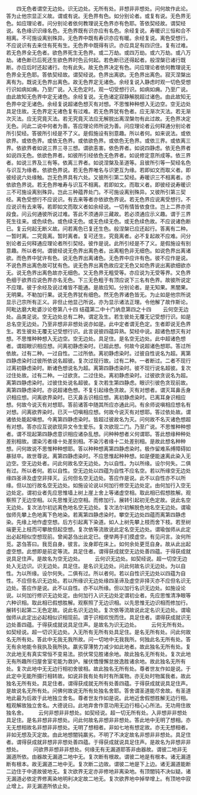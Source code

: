 <!-- { "loadSidebar": true } -->
　　四无色者谓空无边处。识无边处。无所有处。非想非非想处。问何故作此论。答为止他宗显正义故。谓或有说。无色界有色。如分别论者。或复有说。无色界无色。如应理论者。问分别论者依何教理说无色界亦有色耶。答依契经故。谓契经说。名色缘识识缘名色。无色界既有识亦应有名色。余经复说。寿暖识三恒和合不相离。不可施设离别殊异。无色界中既有寿识亦应有暖。余经复说。离色受想行。不应说识有去来住有死有生。无色界中既得有识。亦应具足有四识住。复有过难。若无色界全无色者。欲色界死生无色界。或二万劫。或四万劫。或六万劫。或八万劫。诸色断已后死还生欲色界时色云何起。若色断已还得起者。般涅槃已诸行既断。亦应后时还起诸行。勿有此失。故无色界决定有色。问应理论者依何教理说无色界全无色耶。答依契经故。谓契经说。色界出离欲。无色界出离色。寂灭涅槃出离有为。既说无色界出离色。故无色界定无诸色。余经复说入静虑时观一切色受想行识如病如痈。乃至广说。入无色定时。观一切受想行识。如病如痈。乃至广说。由此故知无色界中定无诸色。余经复说。无色诸定寂静解脱超过诸色。由此故知无色界中定无诸色。余经复说超诸色想灭有对想。不思惟种种想入无边空。空无边处具足住故。无色界定无诸色复有过难。若无色界犹有色者。应无渐次灭法。若无渐次灭法。应无究竟灭法。若无究竟灭法应无解脱出离涅槃勿有此过故。无色界决定无色。问此二说中何者为善。答应理论师所说为善。问应理论者云何释通分别论者所引契经。答彼所引经是不了义。是假施设有别意趣。所以者何。如来说法。或依欲界。或依色界。或依无色界。或依欲色界。或依色无色界。或依三界。或依离三界。依欲界者如说三界三寻三想。谓欲恚害。依色界者。如说四静虑。依无色界者如说四无色。依欲色界者。如彼所引经依色无色界者。如说修定意所成等。依三界者。如说三界及三有等。依离三界者。如说涅槃及圣道等。且彼所引等一契经名色与识互为缘者。依欲色界说。若无色界唯名与识更互为缘。若即如文而取义者。即彼经说六处缘触。岂无色界具有六处。又彼所引第二契经。寿暖识三不相离者。亦依欲色界说。若无色界唯寿与识互不相离。若即如文。而取义者。即彼经说寿暖识三不可施设离别殊异。岂此三种蕴界处门。不可施设离别殊异。又彼所引第三契经。离色受想行不应说识。有去来等者亦依欲色界说。若无色界应说离受想行。不应说识有去来等。若即如文而取义者如余经说。一切有情皆依食住。岂上二界亦资段食。问云何通彼所说过难。答此不须通非三藏故。若必须通应示义趣。谓于三界死生往来。或色续色。或色续无色。或无色续无色。或无色续色故。不应说诸色断已。复云何起无断义故。问若离色已复还生色。般涅槃已应还起行。答离有二种。一暂时离。二究竟离。暂时离者。复可还生。究竟离者。必不复起故不应难。问分别论者云何释通应理论者所引契经。彼作是说。此所引经是不了义。是假施设有别意趣。所以者何。谓彼经说无色界出离色者。出离粗色非无细色。如说色界出离诸欲。而色界中犹许有色。说无色界出离诸色。无色界中应许有色。彼不应作是说。不说色界出离色故可犹有色。说无色界出离色故应定无色又如色界说出离欲细欲亦无。说无色界出离色故亦无细色。又无色界无粗受等。亦应说为无受等界。又色界色细于欲界应说色界亦名无色。下三无色粗于有顶应说下三名有色界。故彼所说定不应理。彼于余经及说过难皆不能通。是故应知。分别论者。是无知果。黑闇果。无明果。不勒加行果。说无色界犹有细色。然无色界诸色皆无。为止如是他宗所说显示己宗所有正义。非但止他显己所说。亦为显示诸法正理。令他解了故作斯论。
阿毗达磨大毗婆沙论卷第八十四
结蕴第二中十门纳息第四之十四
　　云何空无边处。品类足说。空无边处总有二种。谓定及生。若生彼处无覆无记受想行识。如是总名空无边处。乃至非想非非想处说亦如是。此中定者谓无色定。生者即说无色界生。若生彼处无覆无记受想行识。此言说彼四蕴异熟。契经中说。超诸色想灭有对想。不思惟种种想入无边空。空无边处。具足住。是名空无边处。此中超诸色想者。谓超眼识相应想。问离初静虑染时。已超此想。何故今说超诸色想耶。答过所依故。过有二种。一过自性。二过所依。离初静虑染时。过彼自性说名为超。离第四静虑染时过彼所依说名超彼。复次过现行故。过有二种。一者断过。二者不现行过离初静虑染时。断诸色想说名为超。离第四静虑染时。彼不现行说名超彼。复次过住处故。过有二种。一过欲贪。二过住处。离初静虑染时。过彼欲贪说名为超。离第四静虑染时。过彼住处说名超彼。复次若生第四静虑。眼识引彼色贪现前故。离第四静虑染时。亦说超诸色想。不复引起缘色贪故。灭有对想者。谓灭耳鼻舌身识相应想。问离欲界染时。已灭鼻舌识相应想。离初静虑染时。已离耳身识相应想。何故今说灭有对想耶。答前诸答中随其所应亦通此问。有余师说嗔相应想名有对想。问离欲界染时。已灭一切嗔相应想。何故今说灭有对想耶。答过依处故。谓诸依处能起嗔想。今离第四静虑染时。皆超过彼故名为灭。问何故不名灭诸色想超有对想。答亦应互说欲现异文令生爱乐。复次欲现二门。乃至广说。不思惟种种想者。谓不现起第四静虑意识相应诸杂乱想。问种种想者义何谓耶。答此想缘种种处差别相故。谓染污者缘十处差别相。不染污者缘十二处差别相。是故此想名种种想。问何故说不思惟种种想耶。答以种种想离第四静虑染时。极作留难系缚障碍如暴狱卒。故世尊说。离第四静虑染时。不应思惟起种种想。如是便能速离此染入无边空。空无边处者。问此何故名空无边处。为以自性。为以所缘。设尔何失。二俱有过。所以者何。若以自性。空无边处以四蕴为自性不应名空。若以所缘空无边处缘四圣谛及虚空非择灭。云何但名空无边处。答应作是说。此不以自性亦不以所缘。但以加行故名空无边处。如施设论说以何加行修空无边处定。由何加行入空无边处定。谓初业者先应思惟墙上树上崖上舍上等诸虚空相。取此相已假想胜解。观察照了无边空相。以先思惟无边空相。而修加行。展转引起初无色定故。说此名空无边处。复次法尔初远离色地名空无边处。复次法尔初解脱色地名空无边处。谓瑜伽师先攀上色地离下色地染。若离第四静虑染时。攀空无边处四蕴而离第四静虑染。先缘上地作虚空想。后方引起离下染道。如人上树先攀上枝而舍下枝。若至树端更无上枝而可攀故但起空想。复次依等流故说此定名空无边处。谓瑜伽师从此定出必起相似空想现前。曾闻苾刍出此定已。便举两手扪摸虚空。有见问言。汝何所觅。苾刍答曰。我觅自身。彼言。汝身即在床上。如何余处更觅自身。故从此出起虚空想。此想即是前定等流。具足住者。谓得获成就空无边处善四蕴。于得获成就说具足住声。是故名为空无边处。
　　云何识无边处。如契经说。超一切空无边处入无边识。识无边处。具足住。是名识无边处。问此何故名识无边处。为以自性。为以所缘。设尔何失。二俱有过。所以者何。若以自性识无边处以四蕴为自性。不应但名识无边处。若以所缘识无边处缘四圣谛及虚空非择灭亦不应但名识无边处。答应作是说。此不以自性。亦不以所缘。但以加行名识无边处。如施设论说。以何加行修识无边处定。由何加行入识无边处定谓初业者。先应思惟清净眼等六种识相。取此相已假想胜解。观察照了无边识相。以先思惟无边识相而修加行。展转引起第二无色定故。说此名识无边处。复次依等流故说此定名识无边处。谓瑜伽师从此定出必起相似识相现前。谓于识相欢悦而住。具足住者。谓得获成就识无边处善四蕴。于得获成就说具足住声。是故名为识无边处。
　　云何无所有处。如契经说。超一切识无边处。入无所有无所有处具足住。是名无所有处。问此何故名无所有处。答此中无我无我所故。问一切地中无我我所。何独此名无所有处。答无有余地能令我执及我所执。羸劣穿薄势力减少如此地者。故此独名无所有处。复次此地无有真实常恒不变易法。损伏常见胜诸余地。故此独名无所有处。复次此地无有所趣所归屋舍室宅能为救护。摧伏憍慢懈怠放逸胜诸余地。故此独名无所有处。复次此地中无无边行相初舍彼相。故此独名无所有处。尊者世友作如是说。于此定中无能所摄行相转故。如说非我有处有时有所属物。亦无处时物属我者。故此独名无所有处。具足住者。谓得获成就无所有处善四蕴。于得获成就说具足住声。是故说名无所有处。问佛何故说无所有处独名舍耶。答舍谓圣道能尽舍故。有圣道地此最为后故于此地独立舍名。尊者世友作如是说。此地近舍假想胜解无边行相。粗观解故独立舍名。大德说曰。此地弃舍作意功用无边行相心心所法。无功用住故独名舍。
　　云何非想非非想处。如契经说。超一切无所有处。入非想非非想处具足住。是名非想非非想处。问此何故名非想非非想处。答此地中无明了想相。亦无无想相故名非想非非想处。无明了想相者。非如七地有想定故。亦无无想相者。非如无想及灭定故。由此地想闇钝羸劣。不明了不决定故名非想非非想处。具足住者。谓得获成就非想非非想处善四蕴。于得获成就说具足住声。是故名为非想非非想处。
　　问欲界非想非非想处。何缘无有无漏道耶答非由器故。谓彼二地非无漏道所依。由器故无漏道二地中无。复次断有根故。谓彼二地是有根本。诸无漏道断有根本。故无漏道二地中无。复次断二边故。谓彼二地是下上边。诸无漏道能断二边住于中道故彼地无。复次欲界无定亦非修地非离染地。有顶闇钝不决似疑。诸无漏道必依定界修离染地明利决定故二地无。复次欲界地中掉举增上。有顶地中寂止增上。非无漏道所依止处。
